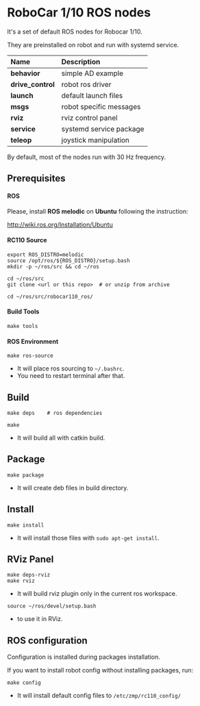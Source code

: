 # RoboCar 1/10 ROS nodes

It's a set of default ROS nodes for Robocar 1/10.

They are preinstalled on robot and run with systemd service.

| Name              | Description             |
|:------------------|:------------------------|
| **behavior**      | simple AD example       |
| **drive_control** | robot ros driver        |
| **launch**        | default launch files    |
| **msgs**          | robot specific messages |
| **rviz**          | rviz control panel      |
| **service**       | systemd service package |
| **teleop**        | joystick manipulation   |

By default, most of the nodes run with 30 Hz frequency.

## Prerequisites
#### ROS

Please, install **ROS melodic** on **Ubuntu** following the instruction:

http://wiki.ros.org/Installation/Ubuntu

#### RC110 Source

```
export ROS_DISTRO=melodic
source /opt/ros/${ROS_DISTRO}/setup.bash
mkdir -p ~/ros/src && cd ~/ros

cd ~/ros/src
git clone <url or this repo>  # or unzip from archive

cd ~/ros/src/robocar110_ros/
```

#### Build Tools

```
make tools
```

#### ROS Environment

```
make ros-source
```
* It will place ros sourcing to `~/.bashrc`.
* You need to restart terminal after that.

## Build

```
make deps    # ros dependencies

make
```
* It will build all with catkin build.

## Package

```
make package
```
* It will create deb files in build directory.

## Install

```
make install
```
* It will install those files with `sudo apt-get install`.

## RViz Panel

```
make deps-rviz
make rviz
```
* It will build rviz plugin only in the current ros workspace.

```
source ~/ros/devel/setup.bash
```
* to use it in RViz.

## ROS configuration

Configuration is installed during packages installation.

If you want to install robot config without installing packages, run:
```
make config
```
* It will install default config files to `/etc/zmp/rc110_config/`
